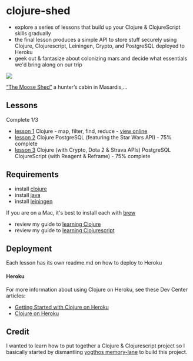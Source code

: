 
# clojure-shed
* explore a series of lessons that build up your Clojure & ClojureScript skills gradually
* the final lesson produces a simple API to store stuff securely using Clojure, Clojurescript, Leiningen, Crypto, and PostgreSQL deployed to Heroku
* geek out & fantasize about colonizing mars and decide what essentials we'd bring along on our trip

![](https://66.media.tumblr.com/8ff3c3639da840033e81d276b1b256b4/tumblr_ph2w8qYXTT1qzwmsso1_1280.jpg?v=4&s=400)

[“The Moose Shed”](https://cabinporn.com/post/180586468964) a hunter’s cabin in Masardis,...

## Lessons

Complete 1/3

* [lesson 1](https://github.com/headwinds/clojure-shed/tree/master/lessons/lesson-1-clojure) Clojure - map, filter, find, reduce - [view online](https://glacial-badlands-20785.herokuapp.com/)
* [lesson 2](https://github.com/headwinds/clojure-shed/tree/master/lessons/lesson-2-clojure-postgresql) Clojure PostgreSQL (featuring the Star Wars API) - 75% complete
* [lesson 3](https://github.com/headwinds/clojure-shed/tree/master/lessons/lesson-3-reagent-reframe-material-postgresql-crypto) Clojure (with Crypto, Dota 2 & Strava APIs) PostgreSQL ClojureScript (with Reagent & Reframe) - 75% complete

## Requirements

- install [clojure](https://clojure.org/)     
- install [java](https://java.com/en/download/)      
- install [leiningen](https://leiningen.org/)      

If you are on a Mac, it's best to install each with [brew](https://brew.sh/)     

- review my guide to [learning Clojure](https://github.com/headwinds/clojure-shed/tree/master/docs/learning_clojure.md)
- review my guide to [learning Clojurescript](https://github.com/headwinds/clojure-shed/tree/master/docs/learning_clojurescript.md)

## Deployment

Each lesson has its own readme.md on how to deploy to Heroku

#### Heroku

For more information about using Clojure on Heroku, see these Dev Center articles:

- [Getting Started with Clojure on Heroku](https://devcenter.heroku.com/articles/getting-started-with-clojure)
- [Clojure on Heroku](https://devcenter.heroku.com/categories/clojure)

## Credit

I wanted to learn how to put together a Clojure & Clojurescript project so I basically started by dismantling [yogthos memory-lane](https://github.com/yogthos/memory-hole) to build this project.
